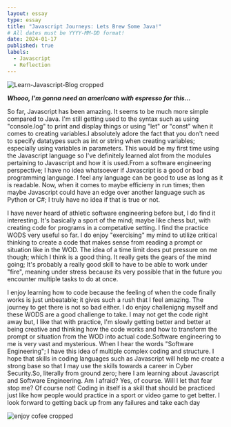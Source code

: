 ```yaml
---
layout: essay
type: essay
title: "Javascript Journeys: Lets Brew Some Java!"
# All dates must be YYYY-MM-DD format!
date: 2024-01-17
published: true
labels:
  - Javascript
  - Reflection
---
```

![Learn-Javascript-Blog cropped](https://github.com/kendrick-g/kendrick-g.github.io/assets/156295982/4cf73e5d-42cb-4991-917a-33fd170e9dd2)

<p><b><i>Whooo, I'm gonna need an americano with espresso for this...</i></b></p>
  
  So far, Javascript has been amazing. It seems to be much more simple compared to Java. I'm still getting used to the syntax such as using "console.log" to print and display things or using "let" or "const" when it comes to creating variables.I absolutely adore the fact that you don't need to specify datatypes such as int or string when creating variables; especially using variables in parameters. This would be my first time using the Javascript language so I've definitely learned alot from the modules pertaining to Javascript and how it is used.From a software engineering perspective; I have no idea whatsoever if Javascript is a good or bad programming language. I feel any language can be good to use as long as it is readable. Now, when it comes to maybe efficieny in run times; then maybe Javascript could have an edge over another language such as Python or C#; I truly have no idea if that is true or not.

  I have never heard of athletic software engineering before but, I do find it interesting. It's basically a sport of the mind; maybe like chess but, with creating code for programs in a competative setting. I find the practice WODS very useful so far. I do enjoy "exercising" my mind to utilize critical thinking to create a code that makes sense from reading a prompt or situation like in the WOD. The idea of a time limit does put pressure on me though; which I think is a good thing. It really gets the gears of the mind going; It's probably a really good skill to have to be able to work under "fire", meaning under stress because its very possible that in the future you encounter multiple tasks to do at once. 

  I enjoy learning how to code because the feeling of when the code finally works is just unbeatable; it gives such a rush that I feel amazing. The journey to get there is not so bad either. I do enjoy challenigng myself and these WODS are a good challenge to take. I may not get the code right away but, I like that with practice, I'm slowly getting better and better at being creative and thinking how the code works and how to transform the prompt or situation from the WOD into actual code.Software engineering to me is very vast and mysterious. When I hear the words "Software Engineering"; I have this idea of multiple complex coding and structure. I hope that skills in coding languages such as Javascript will help me create a strong base so that I may use the skills towards a career in Cyber Security.So, literally from ground zero; here I am learning about Javascript and Software Engineering. Am I afraid? Yes, of course. Will I let that fear stop me? Of course not! Coding in itself is a skill that should be practiced just like how people would practice in a sport or video game to get better. I look forward to getting back up from any failures and take each day

![enjoy cofee cropped](https://github.com/kendrick-g/kendrick-g.github.io/assets/156295982/1e97fe66-97a2-496f-8469-599141f27e0e)
